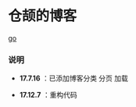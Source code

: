 # 仓颉的博客

<a href="https://FECangjie.github.io" target="_blank">go</a>

### 说明

- **17.7.16** ：已添加博客分类 分页 加载

- **17.12.7** ：重构代码
